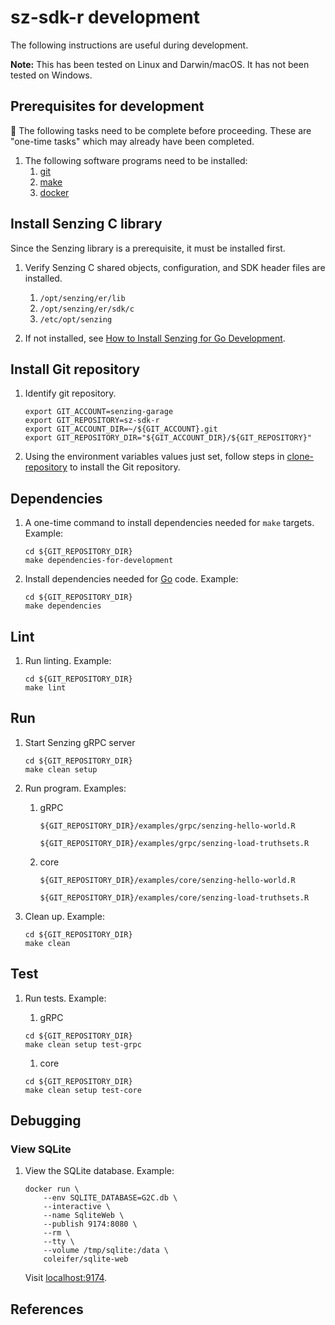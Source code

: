 # sz-sdk-r development

The following instructions are useful during development.

**Note:** This has been tested on Linux and Darwin/macOS.
It has not been tested on Windows.

## Prerequisites for development

:thinking: The following tasks need to be complete before proceeding.
These are "one-time tasks" which may already have been completed.

1. The following software programs need to be installed:
    1. [git]
    1. [make]
    1. [docker]

## Install Senzing C library

Since the Senzing library is a prerequisite, it must be installed first.

1. Verify Senzing C shared objects, configuration, and SDK header files are installed.
    1. `/opt/senzing/er/lib`
    1. `/opt/senzing/er/sdk/c`
    1. `/etc/opt/senzing`

1. If not installed, see [How to Install Senzing for Go Development].

## Install Git repository

1. Identify git repository.

    ```console
    export GIT_ACCOUNT=senzing-garage
    export GIT_REPOSITORY=sz-sdk-r
    export GIT_ACCOUNT_DIR=~/${GIT_ACCOUNT}.git
    export GIT_REPOSITORY_DIR="${GIT_ACCOUNT_DIR}/${GIT_REPOSITORY}"

    ```

1. Using the environment variables values just set, follow
   steps in [clone-repository] to install the Git repository.

## Dependencies

1. A one-time command to install dependencies needed for `make` targets.
   Example:

    ```console
    cd ${GIT_REPOSITORY_DIR}
    make dependencies-for-development

    ```

1. Install dependencies needed for [Go] code.
   Example:

    ```console
    cd ${GIT_REPOSITORY_DIR}
    make dependencies

    ```

## Lint

1. Run linting.
   Example:

    ```console
    cd ${GIT_REPOSITORY_DIR}
    make lint

    ```

## Run

1. Start Senzing gRPC server

    ```console
    cd ${GIT_REPOSITORY_DIR}
    make clean setup
    ```

1. Run program.
   Examples:

    1. gRPC

        ```console
        ${GIT_REPOSITORY_DIR}/examples/grpc/senzing-hello-world.R
        ```

        ```console
        ${GIT_REPOSITORY_DIR}/examples/grpc/senzing-load-truthsets.R
        ```

    1. core

        ```console
        ${GIT_REPOSITORY_DIR}/examples/core/senzing-hello-world.R
        ```

        ```console
        ${GIT_REPOSITORY_DIR}/examples/core/senzing-load-truthsets.R
        ```

1. Clean up.
   Example:

    ```console
    cd ${GIT_REPOSITORY_DIR}
    make clean
    ```

## Test

1. Run tests.
   Example:

    1. gRPC

    ```console
    cd ${GIT_REPOSITORY_DIR}
    make clean setup test-grpc
    ```

    1. core

    ```console
    cd ${GIT_REPOSITORY_DIR}
    make clean setup test-core
    ```

## Debugging

### View SQLite

1. View the SQLite database.
   Example:

    ```console
    docker run \
        --env SQLITE_DATABASE=G2C.db \
        --interactive \
        --name SqliteWeb \
        --publish 9174:8080 \
        --rm \
        --tty \
        --volume /tmp/sqlite:/data \
        coleifer/sqlite-web

    ```

   Visit [localhost:9174](http://localhost:9174).

## References

[clone-repository]: https://github.com/senzing-garage/knowledge-base/blob/main/HOWTO/clone-repository.md
[docker]: https://github.com/senzing-garage/knowledge-base/blob/main/WHATIS/docker.md
[git]: https://github.com/senzing-garage/knowledge-base/blob/main/WHATIS/git.md
[go]: https://github.com/senzing-garage/knowledge-base/blob/main/WHATIS/go.md
[How to Install Senzing for Go Development]: https://github.com/senzing-garage/knowledge-base/blob/main/HOWTO/install-senzing-for-go-development.md
[make]: https://github.com/senzing-garage/knowledge-base/blob/main/WHATIS/make.md
